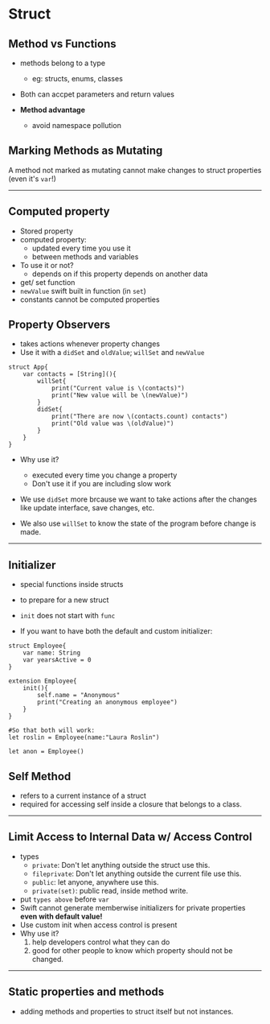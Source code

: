 # Struct
##  Method vs Functions
- methods belong to a type
    - eg: structs, enums, classes
- Both can accpet parameters and return values

- **Method advantage** 
    - avoid namespace pollution

## Marking Methods as Mutating
A method not marked as mutating cannot make changes to struct properties (even it's `var`!)

---
## Computed property
- Stored property
- computed property: 
    - updated every time you use it
    - between methods and variables
- To use it or not?
    - depends on if this property depends on another data
- get/ set function
- `newValue` swift built in function (in `set`)
- constants cannot be computed properties

## Property Observers
- takes actions whenever property changes
- Use it with a `didSet` and `oldValue`; `willSet` and `newValue`
```
struct App{
    var contacts = [String](){
        willSet{
            print("Current value is \(contacts)")
            print("New value will be \(newValue)")
        }
        didSet{
            print("There are now \(contacts.count) contacts")
            print("Old value was \(oldValue)")
        }
    }
}
```

- Why use it?
    - executed every time you change a property
    - Don't use it if you are including slow work

- We use `didSet` more brcause we want to take actions after the changes like update interface, save changes, etc.

- We also use `willSet` to know the state of the program before change is made.

---

## Initializer
- special functions inside structs
- to prepare for a new struct
- `init` does not start with `func`

- If you want to have both the default and custom initializer:
```
struct Employee{
    var name: String
    var yearsActive = 0
}

extension Employee{
    init(){
        self.name = "Anonymous"
        print("Creating an anonymous employee")
    }
}

#So that both will work:
let roslin = Employee(name:"Laura Roslin")

let anon = Employee()
```

## Self Method
- refers to a current instance of a struct
- required for accessing self inside a closure that belongs to a class.

---
## Limit Access to Internal Data w/ **Access Control**
- types
    - `private`: Don't let anything outside the struct use this.
    - `fileprivate`: Don't let anything outside the current file use this.
    - `public`: let anyone, anywhere use this.
    - `private(set)`: public read, inside method write.
- put `types above` before `var`
- Swift cannot generate memberwise initializers for private properties **even with default value!**
- Use custom init when access control is present
- Why use it?
    1. help developers control what they can do
    2. good for other people to know which property should not be changed.

---
## Static properties and methods
- adding methods and properties to struct itself but not instances.


